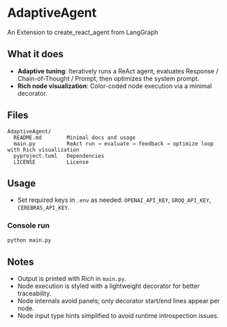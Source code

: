 # AdaptiveAgent
An Extension to create_react_agent from LangGraph

## What it does
- **Adaptive tuning**: Iteratively runs a ReAct agent, evaluates Response / Chain-of-Thought / Prompt, then optimizes the system prompt.
- **Rich node visualization**: Color-coded node execution via a minimal decorator.

## Files
```
AdaptiveAgent/
  README.md        Minimal docs and usage
  main.py          ReAct run → evaluate → feedback → optimize loop with Rich visualization
  pyproject.toml   Dependencies
  LICENSE          License
```

## Usage
- Set required keys in `.env` as needed: `OPENAI_API_KEY`, `GROQ_API_KEY`, `CEREBRAS_API_KEY`.

### Console run
```bash
python main.py
```

## Notes
- Output is printed with Rich in `main.py`.
- Node execution is styled with a lightweight decorator for better traceability.
- Node internals avoid panels; only decorator start/end lines appear per node.
- Node input type hints simplified to avoid runtime introspection issues.
